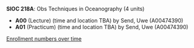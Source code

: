 **SIOC 218A**: Obs Techniques in Oceanography (4 units)

- **A00** (Lecture) (time and location TBA) by Send, Uwe (A00474390)
- **A01** (Practicum) (time and location TBA) by Send, Uwe (A00474390)

[Enrollment numbers over time](./SIOC218A.tsv)
